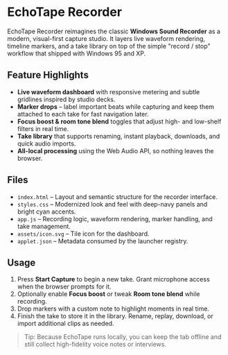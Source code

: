 # EchoTape Recorder

EchoTape Recorder reimagines the classic **Windows Sound Recorder** as a modern,
visual-first capture studio. It layers live waveform rendering, timeline markers,
and a take library on top of the simple "record / stop" workflow that shipped
with Windows 95 and XP.

## Feature Highlights

- **Live waveform dashboard** with responsive metering and subtle gridlines
  inspired by studio decks.
- **Marker drops** – label important beats while capturing and keep them attached
  to each take for fast navigation later.
- **Focus boost & room tone blend** toggles that adjust high- and low-shelf
  filters in real time.
- **Take library** that supports renaming, instant playback, downloads, and
  quick audio imports.
- **All-local processing** using the Web Audio API, so nothing leaves the
  browser.

## Files

- `index.html` – Layout and semantic structure for the recorder interface.
- `styles.css` – Modernized look and feel with deep-navy panels and bright cyan
  accents.
- `app.js` – Recording logic, waveform rendering, marker handling, and take
  management.
- `assets/icon.svg` – Tile icon for the dashboard.
- `applet.json` – Metadata consumed by the launcher registry.

## Usage

1. Press **Start Capture** to begin a new take. Grant microphone access when the
   browser prompts for it.
2. Optionally enable **Focus boost** or tweak **Room tone blend** while
   recording.
3. Drop markers with a custom note to highlight moments in real time.
4. Finish the take to store it in the library. Rename, replay, download, or
   import additional clips as needed.

> Tip: Because EchoTape runs locally, you can keep the tab offline and still
> collect high-fidelity voice notes or interviews.
